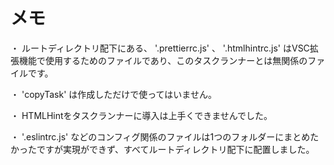 # メモ

・ ルートディレクトリ配下にある、 '.prettierrc.js' 、 '.htmlhintrc.js' はVSC拡張機能で使用するためのファイルであり、このタスクランナーとは無関係のファイルです。

・ 'copyTask' は作成しただけで使ってはいません。

・ HTMLHintをタスクランナーに導入は上手くできませんでした。

・ '.eslintrc.js' などのコンフィグ関係のファイルは1つのフォルダーにまとめたかったですが実現ができず、すべてルートディレクトリ配下に配置しました。
